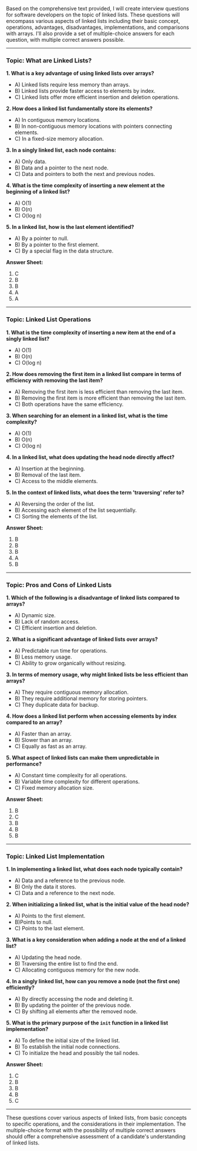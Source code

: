 Based on the comprehensive text provided, I will create interview questions for software developers on the topic of linked lists. These questions will encompass various aspects of linked lists including their basic concept, operations, advantages, disadvantages, implementations, and comparisons with arrays. I'll also provide a set of multiple-choice answers for each question, with multiple correct answers possible.

---

### Topic: What are Linked Lists?

**1. What is a key advantage of using linked lists over arrays?**
   - A) Linked lists require less memory than arrays.
   - B) Linked lists provide faster access to elements by index.
   - C) Linked lists offer more efficient insertion and deletion operations.

**2. How does a linked list fundamentally store its elements?**
   - A) In contiguous memory locations.
   - B) In non-contiguous memory locations with pointers connecting elements.
   - C) In a fixed-size memory allocation.

**3. In a singly linked list, each node contains:**
   - A) Only data.
   - B) Data and a pointer to the next node.
   - C) Data and pointers to both the next and previous nodes.

**4. What is the time complexity of inserting a new element at the beginning of a linked list?**
   - A) O(1)
   - B) O(n)
   - C) O(log n)

**5. In a linked list, how is the last element identified?**
   - A) By a pointer to null.
   - B) By a pointer to the first element.
   - C) By a special flag in the data structure.

**Answer Sheet:**
1. C
2. B
3. B
4. A
5. A

---

### Topic: Linked List Operations

**1. What is the time complexity of inserting a new item at the end of a singly linked list?**
   - A) O(1)
   - B) O(n)
   - C) O(log n)

**2. How does removing the first item in a linked list compare in terms of efficiency with removing the last item?**
   - A) Removing the first item is less efficient than removing the last item.
   - B) Removing the first item is more efficient than removing the last item.
   - C) Both operations have the same efficiency.

**3. When searching for an element in a linked list, what is the time complexity?**
   - A) O(1)
   - B) O(n)
   - C) O(log n)

**4. In a linked list, what does updating the head node directly affect?**
   - A) Insertion at the beginning.
   - B) Removal of the last item.
   - C) Access to the middle elements.

**5. In the context of linked lists, what does the term 'traversing' refer to?**
   - A) Reversing the order of the list.
   - B) Accessing each element of the list sequentially.
   - C) Sorting the elements of the list.

**Answer Sheet:**
1. B
2. B
3. B
4. A
5. B

---

### Topic: Pros and Cons of Linked Lists

**1. Which of the following is a disadvantage of linked lists compared to arrays?**
   - A) Dynamic size.
   - B) Lack of random access.
   - C) Efficient insertion and deletion.

**2. What is a significant advantage of linked lists over arrays?**
   - A) Predictable run time for operations.
   - B) Less memory usage.
   - C) Ability to grow organically without resizing.

**3. In terms of memory usage, why might linked lists be less efficient than arrays?**
   - A) They require contiguous memory allocation.
   - B) They require additional memory for storing pointers.
   - C) They duplicate data for backup.

**4. How does a linked list perform when accessing elements by index compared to an array?**
   - A) Faster than an array.
   - B) Slower than an array.
   - C) Equally as fast as an array.

**5. What aspect of linked lists can make them unpredictable in performance?**
   - A) Constant time complexity for all operations.
   - B) Variable time complexity for different operations.
   - C) Fixed memory allocation size.

**Answer Sheet:**
1. B
2. C
3. B
4. B
5. B

---

### Topic: Linked List Implementation

**1. In implementing a linked list, what does each node typically contain?**
   - A) Data and a reference to the previous node.
   - B) Only the data it stores.
   - C) Data and a reference to the next node.

**2. When initializing a linked list, what is the initial value of the head node?**
   - A) Points to the first element.
   - B)Points to null.
   - C) Points to the last element.

**3. What is a key consideration when adding a node at the end of a linked list?**
   - A) Updating the head node.
   - B) Traversing the entire list to find the end.
   - C) Allocating contiguous memory for the new node.

**4. In a singly linked list, how can you remove a node (not the first one) efficiently?**
   - A) By directly accessing the node and deleting it.
   - B) By updating the pointer of the previous node.
   - C) By shifting all elements after the removed node.

**5. What is the primary purpose of the `init` function in a linked list implementation?**
   - A) To define the initial size of the linked list.
   - B) To establish the initial node connections.
   - C) To initialize the head and possibly the tail nodes.

**Answer Sheet:**
1. C
2. B
3. B
4. B
5. C

---

These questions cover various aspects of linked lists, from basic concepts to specific operations, and the considerations in their implementation. The multiple-choice format with the possibility of multiple correct answers should offer a comprehensive assessment of a candidate's understanding of linked lists.

